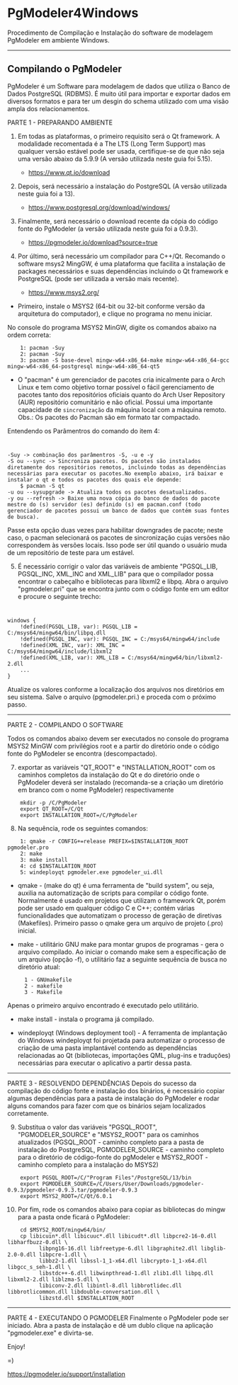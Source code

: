 # PgModeler4Windows
Procedimento de Compilação e Instalação do software de modelagem PgModeler em ambiente Windows.

* * * *
## Compilando o PgModeler 

PgModeler é um Software para modelagem de dados que utiliza o Banco de Dados PostgreSQL (RDBMS). É muito útil para importar e exportar dados em diversos formatos e para ter um desgin do schema utilizado com uma visão ampla dos relacionamentos. 

PARTE 1 - PREPARANDO AMBIENTE
1) Em todas as plataformas, o primeiro requisito será o Qt framework. 
A modalidade recomentada é a The LTS (Long Term Support) mas qualquer versão estável 
pode ser usada, certifique-se de que não seja uma versão abaixo da 5.9.9 (A versão utilizada neste guia foi 5.15).
	* https://www.qt.io/download
	
2) Depois, será necessário a instalação do PostgreSQL (A versão utilizada neste guia foi a 13).
	* https://www.postgresql.org/download/windows/
	
3) Finalmente, será necessário o download recente da cópia do código fonte do PgModeler (a versão utilizada neste guia foi a 0.9.3).
	*  https://pgmodeler.io/download?source=true
	
4) Por último, será necessário um compilador para C++/Qt. 
Recomando o software msys2 MingGW, é uma plataforma que facilita a instalação de packages necessários e 
suas dependências incluindo o Qt framework e PostgreSQL (pode ser utilizada a versão mais recente).
	* https://www.msys2.org/ 
	
* Primeiro, instale o MSYS2 (64-bit ou 32-bit conforme versão da arquitetura do computador), e clique no programa no menu iniciar.

No console do programa MSYS2 MinGW, digite os comandos abaixo na ordem correta:

```shell
	1: pacman -Suy
 	2: pacman -Suy
  	3: pacman -S base-devel mingw-w64-x86_64-make mingw-w64-x86_64-gcc mingw-w64-x86_64-postgresql mingw-w64-x86_64-qt5
```

* O "pacman" é um gerenciador de pacotes cria inicalmente para o Arch Linux e tem como objetivo tornar possível o fácil gerenciamento de pacotes tanto dos repositórios oficiais quanto do Arch User Repository (AUR) repositório comunitário e não oficial. Possui uma importante capacidade de `sincronização` da máquina local com a máquina remoto. 
Obs.: Os pacotes do Pacman são em formato tar compactado.

Entendendo os Parâmentros do comando do item 4:
#
	-Suy -> combinação dos parâmentros -S, -u e -y
	-S ou --sync -> Sincroniza pacotes. Os pacotes são instalados diretamente dos repositórios remotos, incluindo todas as dependências necessárias para executar os pacotes.No exemplo abaixo, irá baixar e instalar o qt e todos os pacotes dos quais ele depende:
		$ pacman -S qt 
	-u ou --sysupgrade -> Atualiza todos os pacotes desatualizados.
	-y ou --refresh -> Baixe uma nova cópia do banco de dados do pacote mestre do (s) servidor (es) definido (s) em pacman.conf (todo gerenciador de pacotes possui um banco de dados que contém suas fontes de busca).

Passe esta opção duas vezes para habilitar downgrades de pacote; neste caso, o pacman selecionará os pacotes de sincronização cujas versões não correspondem às versões locais. Isso pode ser útil quando o usuário muda de um repositório de teste para um estável.

5) É necessário corrigir o valor das variáveis de ambiente "PGSQL_LIB, PGSQL_INC, XML_INC and XML_LIB" para que o compilador possa encontrar o cabeçalho e bibliotecas para libxml2 e libpq. Abra o arquivo "pgmodeler.pri" que se encontra junto com o código fonte em um editor e procure o seguinte trecho:  

#
	windows {
		!defined(PGSQL_LIB, var): PGSQL_LIB = C:/msys64/mingw64/bin/libpq.dll
		!defined(PGSQL_INC, var): PGSQL_INC = C:/msys64/mingw64/include
		!defined(XML_INC, var): XML_INC = C:/msys64/mingw64/include/libxml2
		!defined(XML_LIB, var): XML_LIB = C:/msys64/mingw64/bin/libxml2-2.dll
		...
	}
    
Atualize os valores conforme a localização dos arquivos nos diretórios em seu sistema. Salve o arquivo (pgmodeler.pri.) e proceda com o próximo passo. 
 
* * * * 
PARTE 2 - COMPILANDO O SOFTWARE

Todos os comandos abaixo devem ser executados no console do programa MSYS2 MinGW com privilégios root 
e a partir do diretório onde o código fonte do PgModeler se encontra (descompactado).

7) exportar as variáveis "QT_ROOT" e "INSTALLATION_ROOT" com os caminhos completos da instalação do Qt 
e do diretório onde o PgModeler deverá ser instalado (recomanda-se a criação um diretório em branco com 
o nome PgModeler) respectivamente
```shell
	mkdir -p /C/PgModeler
	export QT_ROOT=/C/Qt
	export INSTALLATION_ROOT=/C/PgModeler
```

8) Na sequência, rode os seguintes comandos:
```shell
	1: qmake -r CONFIG+=release PREFIX=$INSTALLATION_ROOT pgmodeler.pro
	2: make
	3: make install
	4: cd $INSTALLATION_ROOT
 	5: windeployqt pgmodeler.exe pgmodeler_ui.dll
```

* qmake - (make do qt) é uma ferramenta de "build system", ou seja, auxilia na automatização de scripts 
para compilar o código fonte. Normalmente é usado em projetos que utilizam o framework Qt, porém pode 
ser usado em qualquer código C e C++;  contém várias funcionalidades que automatizam o processo de 
geração de diretivas (Makefiles). Primeiro passo o qmake gera um arquivo de projeto (.pro) inicial. 

* make - utilitário GNU make para montar grupos de programas - gera o arquivo compilado.
Ao iniciar o comando make sem a especificação de um arquivo (opção -f), o utilitário 
faz a seguinte sequência de busca no diretório atual:

	    1 - GNUmakefile
	    2 - makefile
	    3 - Makefile
Apenas o primeiro arquivo encontrado é executado pelo utilitário.

* make install - instala o  programa já compilado.

* windeployqt (Windows deployment tool) - A ferramenta de implantação do Windows windeployqt 
foi projetada para automatizar o processo de criação de uma pasta implantável contendo as dependências 
relacionadas ao Qt (bibliotecas, importações QML, plug-ins e traduções) necessárias para executar o aplicativo a partir dessa pasta. 

* * * *

PARTE 3 - RESOLVENDO DEPENDÊNCIAS
Depois do sucesso da compilação do código fonte e instalação dos binários, é necessário copiar
algumas dependências para a pasta de instalação do PgModeler e rodar alguns comandos para
fazer com que os binários sejam localizados corretamente.

9) Substitua o valor das variáveis "PGSQL_ROOT", "PGMODELER_SOURCE" e "MSYS2_ROOT" 
para os caminhos atualizados (PGSQL_ROOT - caminho completo para a pasta de instalação do PostgreSQL,
PGMODELER_SOURCE - caminho completo para o diretório de código-fonte do pgModeler e MSYS2_ROOT - caminho 
completo para a instalação do MSYS2)
```shell
	export PGSQL_ROOT=/C/"Program Files"/PostgreSQL/13/bin
	export PGMODELER_SOURCE=/C/Users/User/Downloads/pgmodeler-0.9.3/pgmodeler-0.9.3.tar/pgmodeler-0.9.3
	export MSYS2_ROOT=/C/Qt/6.0.1
```		

10) Por fim, rode os comandos abaixo para copiar as bibliotecas do mingw para a pasta onde ficará o PgModeler:
```shell
	cd $MSYS2_ROOT/mingw64/bin/
	cp libicuin*.dll libicuuc*.dll libicudt*.dll libpcre2-16-0.dll libharfbuzz-0.dll \
		  libpng16-16.dll libfreetype-6.dll libgraphite2.dll libglib-2.0-0.dll libpcre-1.dll \
		  libbz2-1.dll libssl-1_1-x64.dll libcrypto-1_1-x64.dll libgcc_s_seh-1.dll \
		  libstdc++-6.dll libwinpthread-1.dll zlib1.dll libpq.dll libxml2-2.dll liblzma-5.dll \
		  libiconv-2.dll libintl-8.dll libbrotlidec.dll libbrotlicommon.dll libdouble-conversation.dll \
		  libzstd.dll $INSTALLATION_ROOT	
```

* * * *

PARTE 4 - EXECUTANDO O PGMODELER
Finalmente o PgModeler pode ser iniciado.
Abra a pasta de instalação e dê um dublo clique na aplicação "pgmodeler.exe" e divirta-se.

Enjoy!

=)

https://pgmodeler.io/support/installation
